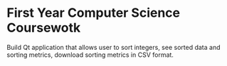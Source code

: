 # First Year Computer Science Coursewotk
Build Qt application that allows user to sort integers, see sorted data and sorting metrics, download sorting metrics in CSV format.